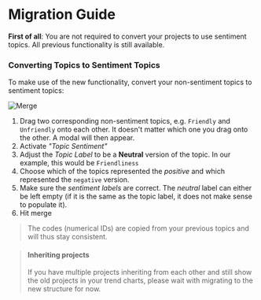 # Migration Guide

**First of all**: You are not required to convert your projects to use sentiment topics. All previous functionality is still available.


### Converting Topics to Sentiment Topics

To make use of the new functionality, convert your non-sentiment topics to sentiment topics:

![Merge](images/merge.gif)

1. Drag two corresponding non-sentiment topics, e.g. `Friendly` and `Unfriendly` onto each other. It doesn't matter which one you drag onto the other. A modal will then appear.
2. Activate *"Topic Sentiment"*
3. Adjust the *Topic Label* to be a **Neutral** version of the topic. In our example, this would be `Friendliness`
4. Choose which of the topics represented the *positive* and which represented the `negative` version.
5. Make sure the *sentiment labels* are correct. The *neutral* label can either be left empty (if it is the same as the topic label, it does not make sense to populate it).
6. Hit merge

<!-- theme: info -->
> The codes (numerical IDs) are copied from your previous topics and will thus stay consistent.

<!-- theme: warning -->
> #### Inheriting projects
>
> If you have multiple projects inheriting from each other and still show the old projects in your trend charts, please wait with migrating to the new structure for now.